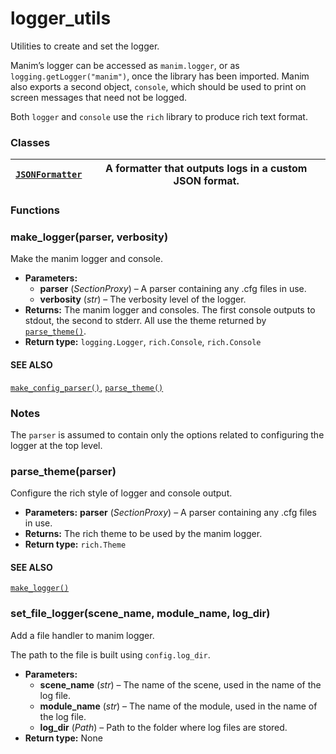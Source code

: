 # logger_utils

Utilities to create and set the logger.

Manim’s logger can be accessed as `manim.logger`, or as
`logging.getLogger("manim")`, once the library has been imported.  Manim also
exports a second object, `console`, which should be used to print on screen
messages that need not be logged.

Both `logger` and `console` use the `rich` library to produce rich text
format.

### Classes

| [`JSONFormatter`](manim._config.logger_utils.JSONFormatter.md#manim._config.logger_utils.JSONFormatter)   | A formatter that outputs logs in a custom JSON format.   |
|-----------------------------------------------------------------------------------------------------------|----------------------------------------------------------|

### Functions

### make_logger(parser, verbosity)

Make the manim logger and console.

* **Parameters:**
  * **parser** (*SectionProxy*) – A parser containing any .cfg files in use.
  * **verbosity** (*str*) – The verbosity level of the logger.
* **Returns:**
  The manim logger and consoles. The first console outputs
  to stdout, the second to stderr. All use the theme returned by
  [`parse_theme()`](#manim._config.logger_utils.parse_theme).
* **Return type:**
  `logging.Logger`, `rich.Console`, `rich.Console`

#### SEE ALSO
[`make_config_parser()`](manim._config.utils.md#manim._config.utils.make_config_parser), [`parse_theme()`](#manim._config.logger_utils.parse_theme)

### Notes

The `parser` is assumed to contain only the options related to
configuring the logger at the top level.

### parse_theme(parser)

Configure the rich style of logger and console output.

* **Parameters:**
  **parser** (*SectionProxy*) – A parser containing any .cfg files in use.
* **Returns:**
  The rich theme to be used by the manim logger.
* **Return type:**
  `rich.Theme`

#### SEE ALSO
[`make_logger()`](#manim._config.logger_utils.make_logger)

### set_file_logger(scene_name, module_name, log_dir)

Add a file handler to manim logger.

The path to the file is built using `config.log_dir`.

* **Parameters:**
  * **scene_name** (*str*) – The name of the scene, used in the name of the log file.
  * **module_name** (*str*) – The name of the module, used in the name of the log file.
  * **log_dir** (*Path*) – Path to the folder where log files are stored.
* **Return type:**
  None
